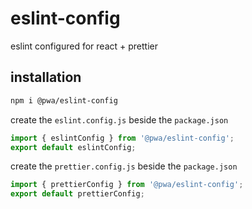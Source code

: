 # eslint-config

eslint configured for react + prettier

## installation

```sh
npm i @pwa/eslint-config
```

create the `eslint.config.js` beside the `package.json`

```js
import { eslintConfig } from '@pwa/eslint-config';
export default eslintConfig;
```

create the `prettier.config.js` beside the `package.json`

```js
import { prettierConfig } from '@pwa/eslint-config';
export default prettierConfig;
```
